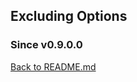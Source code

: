 ## Excluding Options

### Since v0.9.0.0
[Back to README.md](https://github.com/ck-yung/grep/blob/master/docs/README.md)
